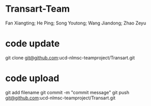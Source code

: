 # Transart-Team
Fan Xiangting; He Ping; Song Youtong; Wang Jiandong; Zhao Zeyu
# code update
git clone git@github.com:ucd-nlmsc-teamproject/Transart.git
# code upload
git add filename
git commit -m "commit message"
git push git@github.com:ucd-nlmsc-teamproject/Transart.git
